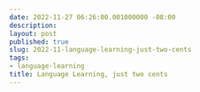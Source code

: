 ```yaml
---
date: 2022-11-27 06:26:00.001000000 -08:00
description:
layout: post
published: true
slug: 2022-11-language-learning-just-two-cents
tags:
- language-learning
title: Language Learning, just two cents
---
```

